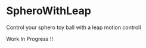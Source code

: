 SpheroWithLeap
==============

Control your sphero toy ball with a leap motion controll


Work In Progress !!
